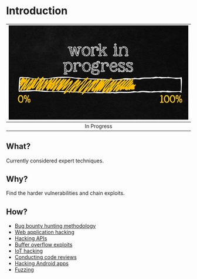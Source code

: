 # Introduction

| ![In Progress](../../_static/images/in-progress.png) |
|:--:|
| In Progress |

## What?

Currently considered expert techniques.

## Why?

Find the harder vulnerabilities and chain exploits.

## How?

* [Bug bounty hunting methodology](methodology.md)
* [Web application hacking](red-app:index)
* [Hacking APIs](red-api:index)
* [Buffer overflow exploits](red-bof:index)
* [IoT hacking](red-iot:index)
* [Conducting code reviews](reviews.md)
* [Hacking Android apps](android.md)
* [Fuzzing](fuzzing.md)

